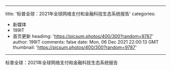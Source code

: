
---
title: '标普全球：2021年全球网络支付和金融科技生态系统报告'
categories: 
 - 新媒体
 - 199IT
 - 首页更新
headimg: 'https://picsum.photos/400/300?random=9787'
author: 199IT
comments: false
date: Mon, 06 Dec 2021 22:00:13 GMT
thumbnail: 'https://picsum.photos/400/300?random=9787'
---

<div>   
标普全球：2021年全球网络支付和金融科技生态系统报告  
</div>
            